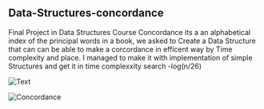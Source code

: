## Data-Structures-concordance
Final Project in Data Structures Course
Concordance its a an alphabetical index of the principal words in a book, we asked to Create a Data Structure that can can be able to 
make a corcordance in efficent way by Time complexity and place.
I managed to make it with implementation of simple Structures and get it in time complexxity
search -log(n/26)


![Text](https://user-images.githubusercontent.com/66008710/116216407-42cf3f00-a751-11eb-96c7-9c1b443854f0.jpg)




![Concordance](https://user-images.githubusercontent.com/66008710/116216393-3f3bb800-a751-11eb-9dc6-6b50c585c9c2.jpg)

